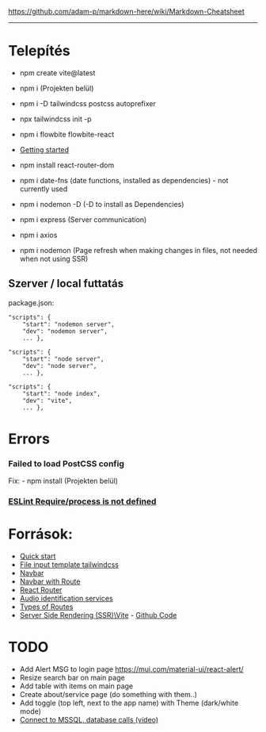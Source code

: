 https://github.com/adam-p/markdown-here/wiki/Markdown-Cheatsheet
___
# Telepítés
- npm create vite@latest
- npm i (Projekten belül)

- npm i -D tailwindcss postcss autoprefixer
- npx tailwindcss init -p

- npm i flowbite flowbite-react
- [Getting started](https://flowbite.com/docs/getting-started/react/)

- npm install react-router-dom
- npm i date-fns  (date functions, installed as dependencies) - not currently used
- npm i nodemon -D (-D to install as Dependencies)
- npm i express (Server communication)
- npm i axios
- npm i nodemon (Page refresh when making changes in files, not needed when not using SSR)

## Szerver / local futtatás
package.json:
```
"scripts": {
    "start": "nodemon server",
    "dev": "nodemon server",
    ... },
```
```
"scripts": {
    "start": "node server",
    "dev": "node server",
    ... },
```
```
"scripts": {
    "start": "node index",
    "dev": "vite",
    ... },
```

# Errors

### Failed to load PostCSS config

Fix:  - npm install (Projekten belül)

### [ESLint Require/process is not defined](https://stackoverflow.com/questions/50894000/eslint-process-is-not-defined)

# Források:
- [Quick start](https://react.dev/learn)
- [File input template tailwindcss](https://flowbite.com/docs/forms/file-input/)
- [Navbar](https://flowbite.com/docs/components/navbar/)
- [Navbar with Route](https://github.com/CodeCompleteYT/react-navbar)
- [React Router](https://www.w3schools.com/react/react_router.asp)
- [Audio identification services](https://acoustid.biz/)
- [Types of Routes](https://www.geeksforgeeks.org/reactjs-types-of-routers/)
- [Server Side Rendering (SSR)\Vite](https://vitejs.dev/guide/ssr) - [Github Code](https://github.com/bluwy/create-vite-extra/blob/master/template-ssr-react/package.json)

# TODO
- Add Alert MSG to login page https://mui.com/material-ui/react-alert/
- Resize search bar on main page
- Add table with items on main page
- Create about/service page (do something with them..)
- Add toggle (top left, next to the app name) with Theme (dark/white mode)
- [Connect to MSSQL, database calls (video)](https://www.youtube.com/watch?v=Uh2JCSUjA_E&t=4s)
